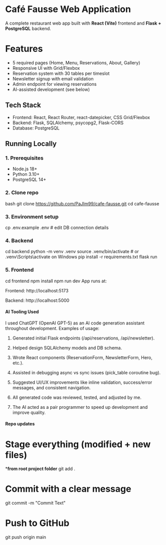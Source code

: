 # Café Fausse Web Application

A complete restaurant web app built with **React (Vite)** frontend and **Flask + PostgreSQL** backend.  

# Features
- 5 required pages (Home, Menu, Reservations, About, Gallery)  
- Responsive UI with Grid/Flexbox  
- Reservation system with 30 tables per timeslot  
- Newsletter signup with email validation  
- Admin endpoint for viewing reservations  
- AI-assisted development (see below)

## Tech Stack
- Frontend: React, React Router, react-datepicker, CSS Grid/Flexbox  
- Backend: Flask, SQLAlchemy, psycopg2, Flask-CORS  
- Database: PostgreSQL  

## Running Locally

### 1. Prerequisites
- Node.js 18+  
- Python 3.10+  
- PostgreSQL 14+  

### 2. Clone repo
bash
git clone https://github.com/PaJIm99/cafe-fausse.git
cd cafe-fausse

### 3. Environment setup
cp .env.example .env   # edit DB connection details

### 4. Backend
cd backend
python -m venv .venv
source .venv/bin/activate   # or .venv\Scripts\activate on Windows
pip install -r requirements.txt
flask run

### 5. Frontend
cd frontend
npm install
npm run dev
App runs at:

Frontend: http://localhost:5173

Backend: http://localhost:5000

#### AI Tooling Used
I used ChatGPT (OpenAI GPT-5) as an AI code generation assistant throughout development.
Examples of usage:

1) Generated initial Flask endpoints (/api/reservations, /api/newsletter).

2) Helped design SQLAlchemy models and DB schema.

3) Wrote React components (ReservationForm, NewsletterForm, Hero, etc.).

4) Assisted in debugging async vs sync issues (pick_table coroutine bug).

5) Suggested UI/UX improvements like inline validation, success/error messages, and consistent navigation.

6) All generated code was reviewed, tested, and adjusted by me.

7) The AI acted as a pair programmer to speed up development and improve quality.

#### Repo updates
# Stage everything (modified + new files)
***from root project folder**
git add .

# Commit with a clear message
git commit -m "Commit Text"

# Push to GitHub
git push origin main